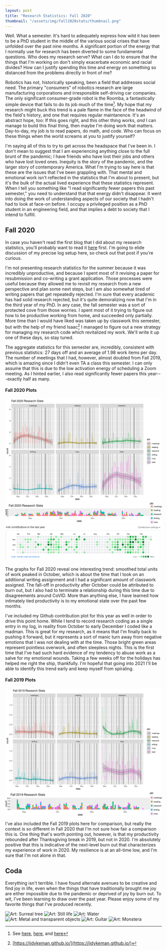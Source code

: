 ```yaml
---
layout: post
title: "Research Statistics: Fall 2020"
thumbnail: "/assets/img/fall2020stats/thumbnail.png"
---
```


Well. What a semester. It's hard to adequately express how wild it has been to
be a PhD student in the middle of the various social crises that have unfolded
over the past nine months. A significant portion of the energy that I normally
use for research has been diverted to some fundamental questions. Who does my
research serve? What can I do to ensure that the things that I'm working on
don't simply exacerbate economic and racial divides? How can I justify spending
this time and energy on something so distanced from the problems directly in
front of me?

Robotics has not, historically speaking, been a field that addresses social
need. The primary "consumers" of robotics research are large manufacturing
corporations and irresponsible self-driving car companies. The only significant
consumer-grade robot is the Roomba, a fantastically simple device that fails to
do its job much of the time[^1]. My hope that my research might buck this trend
is a pale flame in the face of the headwind of the field's history, and one
that requires regular maintanence. It's an abstract hope, too: If this goes
right, and this other thing works, *and* I can manage to build this final
thing, then maybe I'm doing work that matters. Day-to-day, my job is to read
papers, do math, and code. Who can focus on these things when the world screams
at you to justify yourself?

I'm saying all of this to try to get across the headspace that I've been in. I
don't mean to suggest that I am experiencing anything close to the full brunt
of the pandemic; I have friends who have lost their jobs and others who have
lost loved ones. Inequity is the story of the pandemic, and the larger story of
contemporary America. What I'm trying to say here is that these are the issues
that I've been grappling with. That mental and emotional work isn't reflected in the
statistics that I'm about to present, but it's the bulk of the actual lived
experience that these statistics represent. When I tell you something like "I
read significantly fewer papers this past semester," you need to understand
that that energy didn't disappear. It went into doing the work of understanding
aspects of our society that I hadn't had to look at face-on before. I occupy a
privileged position as a PhD student in an engineering field, and that implies
a debt to society that I intend to fulfill.

## Fall 2020
In case you haven't read the first blog that I did about my research
statistics, you'll probably want to read it
[here](http://cannontwo.com/spr-2020-stats/) first. I'm going to elide
discussion of my precise log setup here, so check out that post if you're
curious.

I'm not presenting research statistics for the summer because it was incredibly
unproductive, and because I spent most of it revising a paper for resubmission
and co-writing a grant application. Those processes were useful because they
allowed me to revisit my research from a new perspective and plan some next
steps, but I am also somewhat tired of writing papers that get repeatedly
rejected. I'm sure that every academic has had solid research rejected, but
it's quite demoralizing now that I'm in the third year of my PhD. In any case,
the fall semester was a sort of protected cove from those worries. I spent most
of it trying to figure out how to be productive working from home, and
succeeded only partially. More time than I would have liked was taken up by
classwork this semester, but with the help of my friend Isaac[^2] I managed to
figure out a new strategy for managing my research code which revitalized my
work. We'll write it up one of these days, so stay tuned. 

The aggregate statistics for this semester are, incredibly, consistent with
previous statistics: 27 days off and an average of 1.98 work items per day. The
number of meetings that I had, however, almost doubled from Fall 2019, which is
amazing since I didn't even TA a class this semester. I can only assume that
this is due to the low activation energy of scheduling a Zoom meeting. As I
hinted earlier, I also read significantly fewer papers this year---exactly half
as many.

#### Fall 2020 Plots
<img class="img-fluid" src="/assets/img/fall2020stats/fall2020stats.png" alt="Fall 2020 trends plot"/>
<img class="img-fluid" src="/assets/img/fall2020stats/fall2020stats_stacked_dot.png" alt="Fall 2020 stacked dot plot"/>
<img class="img-fluid" src="/assets/img/fall2020stats/fall2020_github.png" alt="Fall 2020 github contribution plot"/>

The graphs for Fall 2020 reveal one interesting trend: smoothed total units of
work peaked in October, which is about the time that I took on an additional
writing assignment and I had a significant amount of classwork assigned. The
fall-off in productivity after October could be attributed to burn out, but I
also had to terminate a relationship during this time due to disagreements
around CoVID. More than anything else, I have learned how intimately tied
productivity is to my emotional state over the past few months. 

I've included my Github contribution plot for this year as well in order to
drive this point home. While I tend to record research coding as a single entry
in my log, in reality from October to early December I coded like a madman.
This is great for my research, as it means that I'm finally back to pushing it
forward, but it represents a sort of manic turn away from negative emotions
that I was not dealing with at the time. Those bright green areas represent
pointless overwork, and often sleepless nights. This is the first time that
I've had such hard evidence of my tendency to abuse work as a salve for my
emotional wounds. Taking a few weeks off for the holidays has helped me right
the ship, thankfully. I'm hopeful that going into 2021 I'll be able to identify
this trend early and keep myself from spiraling.

#### Fall 2019 Plots
<img class="img-fluid" src="/assets/img/fall2020stats/fall2019stats.png" alt="Fall 2019 trends plot"/>
<img class="img-fluid" src="/assets/img/fall2020stats/fall2019stats_stacked_dot.png" alt="Fall 2019 stacked dot plot"/>

I've also included the Fall 2019 plots here for comparison, but really the
context is so different in Fall 2020 that I'm not sure how fair a comparison
this is. One thing that's worth pointing out, however, is that my productivity
rebounded after Thanksgiving break in 2019, but not in 2020. I'm absolutely
positive that this is indicative of the next-level burn out that characterizes
my experience of work in 2020. My resilience is at an all-time low, and I'm
sure that I'm not alone in that.

## Coda
Everything isn't terrible. I have found alternate avenues to be creative and
find joy in life, even when the things that have traditionally brought me joy are
either impossible due to the pandemic or deprived of joy by burn out. To wit,
I've been learning to draw over the past year. Please enjoy some of my favorite
things that I've produced recently.

<img class="img-fluid" src="/assets/img/fall2020stats/tree.png" alt="Art: Surreal tree"/>
<img class="img-fluid" src="/assets/img/fall2020stats/still_life.png" alt="Art: Still life"/>
<img class="img-fluid" src="/assets/img/fall2020stats/water.png" alt="Art: Water"/>
<img class="img-fluid" src="/assets/img/fall2020stats/transparency.png" alt="Art: Metal and transparent objects"/>
<img class="img-fluid" src="/assets/img/fall2020stats/guitar.png" alt="Art: Guitar"/>
<img class="img-fluid" src="/assets/img/fall2020stats/monstera.png" alt="Art: Monstera"/>


[^1]: See [here](https://www.boredpanda.com/funny-vacuum-cleaning-fails/?utm_source=google&utm_medium=organic&utm_campaign=organic), [here](https://www.youtube.com/watch?v=LxacUIaY9VM), and [here](https://www.vox.com/2016/5/17/11683718/roomba-irobot-robots-disappointment)

[^2]: [https://ijdykeman.github.io/](https://ijdykeman.github.io/)

